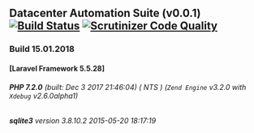 ## Datacenter Automation Suite (v0.0.1) [![Build Status](https://travis-ci.org/comdexxsolutionsllc/dcas-laravel55.svg?branch=master)](https://travis-ci.org/comdexxsolutionsllc/dcas-laravel55) [![Scrutinizer Code Quality](https://scrutinizer-ci.com/g/comdexxsolutionsllc/dcas-laravel55/badges/quality-score.png?b=master)](https://scrutinizer-ci.com/g/comdexxsolutionsllc/dcas-laravel55/?branch=master)
### Build 15.01.2018
#### [Laravel Framework 5.5.28]
###### **PHP 7.2.0** (built: Dec 3 2017 21:46:04) ( NTS ) (_`Zend Engine`_ v3.2.0 with _`Xdebug`_ v2.6.0alpha1)
###### **sqlite3** version 3.8.10.2 2015-05-20 18:17:19 
